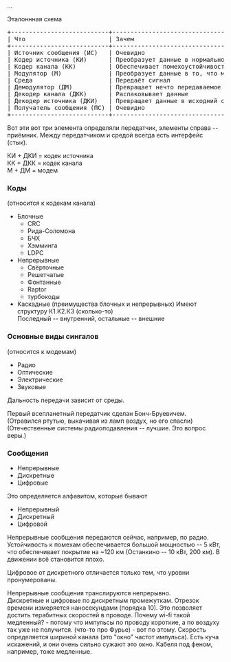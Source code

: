 <meta http-equiv="Content-Type" content="text/html;charset=UTF-8">

<!-- TODO -->

...

Эталоннная схема

<pre>
+---------------------------+------------------------------------------------------+----------------+
| Что                       | Зачем                                                | Пример         |
+---------------------------+------------------------------------------------------+----------------+
| Источник сообщения (ИС)   | Очевидно                                             | Микрофон       |
| Кодер источника (КИ)      | Преобразует данные в нормальное представление        | Звуковая карта |
| Кодер канала (КК)         | Обеспечивает помехоустойчивость                      | Сетевая карта  |
| Модулятор (М)             | Преобразует данные в то, что можно передать по среде | Антенна        |
| Среда                     | Передаёт сигнал                                      | ~~             |
| Демодулятор (ДМ)          | Превращает нечто передаваемое в данные               | Антенна        |
| Декодер канала (ДКК)      | Распаковывает данные                                 | Сетевая карта  |
| Декодер источника (ДКИ)   | Превращает данные в исходний сигал                   | Звуковая карта |
| Получатель сообщения (ПС) | Очевидно                                             | Динамик        |
+---------------------------+------------------------------------------------------+----------------+
</pre>

Вот эти вот три элемента определяли передатчик, элементы справа -- приёмник.
Между передатчиком и средой всегда есть интерфейс (стык).

КИ + ДКИ = кодек источника <br/>
КК + ДКК = кодек канала <br/>
М + ДМ = модем <br/>

### Коды 
(относится к кодекам канала)

 - Блочные
   - СRC
   - Рида-Соломона
   - БЧХ
   - Хэмминга
   - LDPC
 - Непрерывные
   - Свёрточные
   - Решетчатые
   - Фонтанные
   - Raptor
   - турбокоды
 - Каскадные (преимущества блочных и непрерывных)
   Имеют структуру К1.К2.К3 (сколько-то) <br/>
   Последный -- внутренний, остальные -- внешние

### Основные виды сингалов
(относится к модемам)

 - Радио
 - Оптические
 - Электрические
 - Звуковые

Дальность передачи зависит от среды.

Первый всепланетный передатчик сделан Бонч-Бруевичем. <br/>
(Отравился ртутью, выкачивая из ламп воздух, но его спасли) <br/>
(Отечественные системы радиоподавления -- лучшие. Это вопрос веры.)

### Сообщения

 - Непрерывные
 - Дискретные
 - Цифровые

Это определяется алфавитом, которые бывают

 - Непрерывный
 - Дискретный
 - Цифровой 

Непрерывные сообщения передаются сейчас, например, по радио.
Устойчивость к помехам обеспечивается большой мощностью -- 5 кВт,
что обеспечивает покрытие на ~120 км (Останкино -- 10 кВт, 200 км).
В движении всё становится плохо.

Цифровое от дискретного отличается только тем, что уровни пронумерованы.

Непрерывные сообщения транслируются непрерывно. <br/>
Дискретные и цифровые по дискретным промежуткам. 
Отрезок времени измеряется наносекундами (порядка 10). 
Это позволяет достить терабитных скоростей в проводе.
Почему wi-fi такой медленный? - потому что импульсы по проводу короткие,
а по воздуху так уже не получится. (что-то про Фурье) - вот по этому.
Скорость определяется шириной канала (это "окно" частот импульса).
Есть куча искажений, и они очень сильно сужают это окно.
Кабеля под феном, например, тоже медленные.